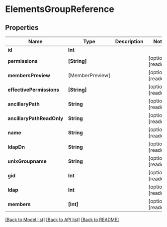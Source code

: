 # ElementsGroupReference

## Properties

Name | Type | Description | Notes
------------ | ------------- | ------------- | -------------
**id** | **Int** |  | 
**permissions** | **[String]** |  | [optional] [readonly] 
**membersPreview** | [MemberPreview] |  | [optional] [readonly] 
**effectivePermissions** | **[String]** |  | [optional] [readonly] 
**ancillaryPath** | **String** |  | [optional] [readonly] 
**ancillaryPathReadOnly** | **String** |  | [optional] [readonly] 
**name** | **String** |  | [optional] [readonly] 
**ldapDn** | **String** |  | [optional] [readonly] 
**unixGroupname** | **String** |  | [optional] [readonly] 
**gid** | **Int** |  | [optional] [readonly] 
**ldap** | **Int** |  | [optional] [readonly] 
**members** | **[Int]** |  | [optional] [readonly] 

[[Back to Model list]](../README.md#documentation-for-models) [[Back to API list]](../README.md#documentation-for-api-endpoints) [[Back to README]](../README.md)


